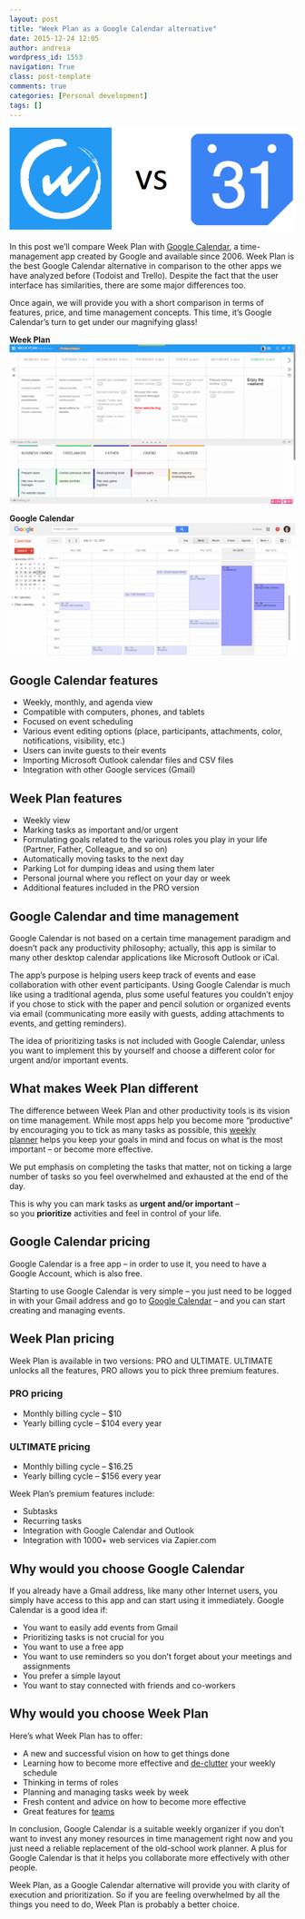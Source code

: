```yaml
---
layout: post
title: "Week Plan as a Google Calendar alternative"
date: 2015-12-24 12:05
author: andreia
wordpress_id: 1553
navigation: True
class: post-template
comments: true
categories: [Personal development]
tags: []
---
```

![wp vs google calendar](/assets/images/uploads/1553-wp-vs-google-calendar.png)

In this post we’ll compare Week Plan with [Google Calendar](https://calendar.google.com/), a time-management app created by Google and available since 2006. Week Plan is the best Google Calendar alternative in comparison to the other apps we have analyzed before (Todoist and Trello). Despite the fact that the user interface has similarities, there are some major differences too.

Once again, we will provide you with a short comparison in terms of features, price, and time management concepts. This time, it’s Google Calendar’s turn to get under our magnifying glass!  <!--more-->

**Week Plan** 
![wp prt scrn](/assets/images/uploads/1553-wp-prt-scrn-1024x572.png)

**Google Calendar** 
![Google Calendar](/assets/images/uploads/1553-Image-1-1-1024x472.png)

## Google Calendar features

*   Weekly, monthly, and agenda view
*   Compatible with computers, phones, and tablets
*   Focused on event scheduling
*   Various event editing options (place, participants, attachments, color, notifications, visibility, etc.)
*   Users can invite guests to their events
*   Importing Microsoft Outlook calendar files and CSV files
*   Integration with other Google services (Gmail)

## Week Plan features

*   Weekly view
*   Marking tasks as important and/or urgent
*   Formulating goals related to the various roles you play in your life (Partner, Father, Colleague, and so on)
*   Automatically moving tasks to the next day
*   Parking Lot for dumping ideas and using them later
*   Personal journal where you reflect on your day or week
*   Additional features included in the PRO version

## Google Calendar and time management

Google Calendar is not based on a certain time management paradigm and doesn’t pack any productivity philosophy; actually, this app is similar to many other desktop calendar applications like Microsoft Outlook or iCal.

The app’s purpose is helping users keep track of events and ease collaboration with other event participants. Using Google Calendar is much like using a traditional agenda, plus some useful features you couldn’t enjoy if you chose to stick with the paper and pencil solution or organized events via email (communicating more easily with guests, adding attachments to events, and getting reminders).

The idea of prioritizing tasks is not included with Google Calendar, unless you want to implement this by yourself and choose a different color for urgent and/or important events.

## What makes Week Plan different

The difference between Week Plan and other productivity tools is its vision on time management. While most apps help you become more “productive” by encouraging you to tick as many tasks as possible, this [weekly planner](http://weekplan.net) helps you keep your goals in mind and focus on what is the most important – or become more effective.

We put emphasis on completing the tasks that matter, not on ticking a large number of tasks so you feel overwhelmed and exhausted at the end of the day.

This is why you can mark tasks as **urgent and/or important** – so you **prioritize** activities and feel in control of your life.

## Google Calendar pricing

Google Calendar is a free app – in order to use it, you need to have a Google Account, which is also free.

Starting to use Google Calendar is very simple – you just need to be logged in with your Gmail address and go to [Google Calendar](https://calendar.google.com/) – and you can start creating and managing events.

## Week Plan pricing

Week Plan is available in two versions: PRO and ULTIMATE. ULTIMATE unlocks all the features, PRO allows you to pick three premium features.

### PRO pricing

*   Monthly billing cycle – $10
*   Yearly billing cycle – $104 every year

### ULTIMATE pricing

*   Monthly billing cycle – $16.25
*   Yearly billing cycle – $156 every year

Week Plan’s premium features include:

*   Subtasks
*   Recurring tasks
*   Integration with Google Calendar and Outlook
*   Integration with 1000+ web services via Zapier.com

## Why would you choose Google Calendar

If you already have a Gmail address, like many other Internet users, you simply have access to this app and can start using it immediately. Google Calendar is a good idea if:

*   You want to easily add events from Gmail
*   Prioritizing tasks is not crucial for you
*   You want to use a free app
*   You want to use reminders so you don’t forget about your meetings and assignments
*   You prefer a simple layout
*   You want to stay connected with friends and co-workers

## Why would you choose Week Plan

Here’s what Week Plan has to offer:

*   A new and successful vision on how to get things done
*   Learning how to become more effective and [de-clutter](http://weekplan.net/when-to-spend-money-instead-of-time/) your weekly schedule
*   Thinking in terms of roles
*   Planning and managing tasks week by week
*   Fresh content and advice on how to become more effective
*   Great features for [teams](http://weekplan.net/team-task-management/)

In conclusion, Google Calendar is a suitable weekly organizer if you don’t want to invest any money resources in time management right now and you just need a reliable replacement of the old-school work planner. A plus for Google Calendar is that it helps you collaborate more effectively with other people.

Week Plan, as a Google Calendar alternative will provide you with clarity of execution and prioritization. So if you are feeling overwhelmed by all the things you need to do, Week Plan is probably a better choice.

